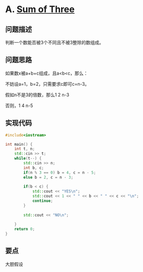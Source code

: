 # A. [Sum of Three](https://codeforces.com/problemset/problem/1886/A)

## 问题描述

判断一个数能否被3个不同且不被3整除的数组成。



## 问题思路

如果数x被a+b+c组成，且a<b<c，那么：



不妨设a=1，b=2，只需要求c即可c=n-3。



假如n不是3的倍数，那么1 2  n-3

否则，1 4 n-5



## 实现代码

```c++
#include<iostream>

int main() {
	int t, n;
	std::cin >> t;
	while(t--) {
		std::cin >> n;
		int b, c;
		if(n % 3 == 0) b = 4, c = n - 5;
		else b = 2, c = n - 3;
		
		if(b < c) {
			std::cout << "YES\n";			
			std::cout << 1 << " " << b << " " << c << "\n";
			continue;
		}
		
		std::cout << "NO\n";
				
	}
	return 0;
}
```



## 要点

大胆假设
